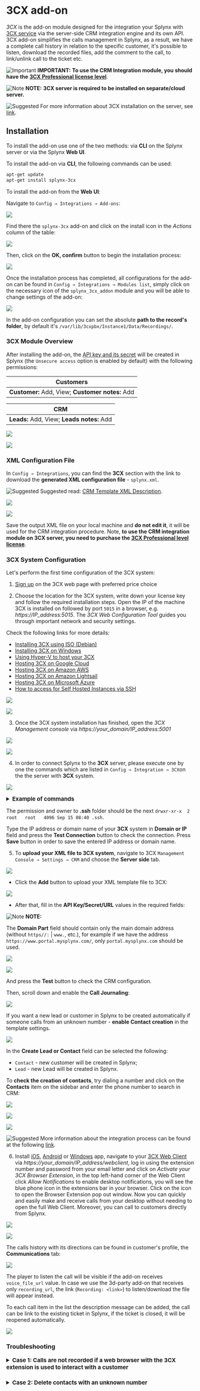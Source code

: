 3CX add-on
========

*3CX* is the add-on module designed for the integration your Splynx with [3CX service](https://www.3cx.com/call-center/crm-integration/) via the server-side CRM integration engine and its own API. 3CX add-on simplifies the calls management in Splynx, as a result, we have a complete call history in relation to the specific customer, it's possible to listen, download the recorded files, add the comment to the call, to link/unlink call to the ticket etc.


<icon class="image-icon">![Important](warning.png)</icon> **IMPORTANT:** **To use the CRM Integration module, you should have the** [**3CX Professional license level**](https://www.3cx.com/phone-system/download-phone-system?resellerId=214267).

<icon class="image-icon">![Note](note.png)</icon> **NOTE:** **3CX server is required to be installed on separate/cloud server.**

<icon class="image-icon">![Suggested](note.png)</icon> For more information about 3CX installation on the server, see [link](https://www.3cx.com/3cxacademy/videos/basic/installing/).


## Installation

To install the add-on use one of the two methods: via **CLI** on the Splynx server or via the Splynx **Web UI**.

To install the add-on via **CLI**, the following commands can be used:

```bash
apt-get update  
apt-get install splynx-3cx
```

To install the add-on from the **Web UI**:

Navigate to `Config → Integrations → Add-ons`:

![](img_000001.png)

Find there the `splynx-3cx` add-on and click on the install icon in the *Actions* column of the table:

![](img_000002.png)

Then, click on the **OK, confirm** button to begin the installation process:

![](img_000003.png)

Once the installation process has completed, all configurations for the add-on can be found in `Config → Integrations → Modules list`, simply click on the necessary icon of the `splynx_3cx_addon` module and you will be able to change settings of the add-on:

![](img_000004.png)

In the add-on configuration you can set the absolute **path to the record's folder**, by default it's `/var/lib/3cxpbx/Instance1/Data/Recordings/`.


### 3CX Module Overview

After installing the add-on, the [API key and its secret](administration/main/api_keys/api_keys.md) will be created in Splynx (the `Unsecure access` option is enabled by default) with the following permissions:

|Customers|
|:-----------:|
|**Customer:** Add, View; **Customer notes:** Add|

|CRM|
|:-----------:|
|**Leads:** Add, View; **Leads notes:** Add|

![](img_000005.png)

![](img_000006.png)


### XML Configuration File

In `Config → Integrations`, you can find the **3CX** section with the link to download the **generated XML configuration file** - `splynx.xml`.

<icon class="image-icon">![Suggested](note.png)</icon> Suggested read: [CRM Template XML Description](https://www.3cx.com/docs/server-side-crm-template-xml-description/#h.ydml7w97b24x).

![](img_000007.png)

![](img_000008.png)

Save the output XML file on your local machine and **do not edit it**, it will be used for the CRM integration procedure. Note, **to use the CRM integration module on 3CX server, you need to purchase the [3CX Professional level license](https://www.3cx.com/phone-system/download-phone-system?resellerId=214267)**.


### 3CX System Configuration

Let's perform the first time configuration of the 3CX system:

1. [Sign up](https://www.3cx.com/ordering/pricing/) on the 3CX web page with preferred price choice

2. Choose the location for the 3CX system, write down your license key and follow the required installation steps. Open the IP of the machine 3CX is installed on followed by port `5015` in a browser, e.g. *https://IP_address:5015*. The *3CX Web Configuration Tool* guides you through important network and security settings.

Check the following links for more details:

- [Installing 3CX using ISO (Debian)](https://www.3cx.com/docs/manual/configuring-your-pbx/)
- [Installing 3CX on Windows](https://www.3cx.com/docs/manual/phone-system-installation-windows/)
- [Using Hyper-V to host your 3CX](https://www.3cx.com/docs/installing-microsoft-hyper-v/)
- [Hosting 3CX on Google Cloud](https://www.3cx.com/docs/hosted-pbx-google-cloud/)
- [Hosting 3CX on Amazon AWS](https://www.3cx.com/docs/cloud-pbx-amazon-aws/)
- [Hosting 3CX on Amazon Lightsail](https://www.3cx.com/docs/hosted-pbx-amazon-lightsail/)
- [Hosting 3CX on Microsoft Azure](https://www.3cx.com/docs/hosting-pbx-phone-system-microsoft-azure/)
- [How to access for Self Hosted Instances via SSH](https://www.3cx.com/docs/self-hosted-instances-ssh/)

![](img_000011.png)

![](img_000012.png)

3. Once the 3CX system installation has finished, open the *3CX Management console* via *https://your_domain/IP_address:5001*

![](img_000013.png)

![](img_000014.png)

4. In order to connect Splynx to the **3CX** server, please execute one by one the commands which are listed in `Config → Integration → 3CX`on the the server with **3CX** system.

![](commands_for_execution.png)

<details style="font-size: 15px; margin-bottom: 5px;">
<summary><b>Example of commands</b></summary>
<div markdown="1">


```
sudo su
adduser splynx
cd ~splynx
mkdir .ssh && cd .ssh
touch authorized_keys
echo "ssh-rsa rsa_key_value= splynx@base" >> "authorized_keys"
```

</div>
</details>

The permission and owner to **.ssh** folder should be the next `drwxr-xr-x  2 root   root   4096 Sep 15 08:40 .ssh`.

Type the IP address or domain name of your **3CX** system in **Domain or IP** field and press the **Test Connection** button to check the connection. Press **Save** button in order to save the entered IP address or domain name.


5. To **upload your XML file to 3CX system**, navigate to 3CX `Management Console → Settings → CRM` and choose the **Server side** tab.

![](img_000015.png)

- Click the **Add** button to upload your XML template file to 3CX:

![](add.png)

- After that, fill in the **API Key/Secret/URL** values in the required fields:

<icon class="image-icon">![Note](note.png)</icon> **NOTE:**

The **Domain Part** field should contain only the main domain address (without ```https//:``` | ```www.```, etc.), for example if we have the address ```https://www.portal.mysplynx.com/```, only ```portal.mysplynx.com```  should be used.

![](fill_out.png)

![](fill_out1.png)

And press the **Test** button to check the CRM configuration.

Then, scroll down and enable the **Call Journaling**:

![](call_journaling.png)

If you want a new lead or customer in Splynx to be created automatically if someone calls from an unknown number - **enable Contact creation** in the template settings.

![](contact_creation.png)

In the **Create Lead or Contact** field can be selected the following:

- `Contact` - new customer will be created in Splynx;
- `Lead` - new Lead will be created in Splynx.





To **check the creation of contacts**, try dialing a number and click on the **Contacts** item on the sidebar and enter the phone number to search in CRM:

![](img_000010.png)

![](test1.png)

![](test2.png)

<icon class="image-icon">![Suggested](note.png)</icon> More information about the integration process can be found at the following [link](https://www.3cx.com/docs/crm-integration/).

6. Install [iOS](https://apps.apple.com/us/app/3cx-communications-system/id992045982), [Android](https://play.google.com/store/apps/details?id=com.tcx.sipphone14) or [Windows](https://www.3cx.com/user-manual/installation-windows/) app, navigate to your [3CX Web Client](https://www.3cx.com/user-manual/web-client/) via *https://your_domain/IP_address/webclient*, log in using the extension number and password from your email letter and click on *Activate your 3CX Browser Extension*, in the top left-hand corner of the Web Client click *Allow Notifications* to enable desktop notifications, you will see the blue phone icon in the extensions bar in your browser. Click on the icon to open the Browser Extension pop out window.
Now you can quickly and easily make and receive calls from your desktop without needing to open the full Web Client. Moreover, you can call to customers directly from Splynx.

![](img_000016.png)

![](img_000017.png)

The calls history with its directions can be found in customer's profile, the **Communications** tab:

![](call_history.png)

The player to listen the call will be visible if the add-on receives `voice_file_url` value. In case we use the 3d-party add-on that receives only `recording_url`, the link (`Recording: <link>`) to listen/download the file will appear instead.

To each call item in the list the description message can be added, the call can be link to the existing ticket in Splynx, if the ticket is closed, it will be reopened automatically.

![](description_link.png)


### Troubleshooting

<details style="font-size: 15px; margin-bottom: 5px;">
<summary><b>Case 1: Calls are not recorded if a web browser with the 3CX extension is used to interact with a customer</b></summary>
<div markdown="1">

Navigate to the 3CX server admin dashboard, click **Settings** and in the **Recording Quota** section **disable** the option `Compress recordings to save space (ADPCM format 256Kb per minute instead of PCM format 1Mb per minute of recording)`:

![img](compression.png)

The option **Compression** - enables to compress recordings in ADPCM format 256Kb to further conserve disk space.


</div>
</details>
<br>

<details style="font-size: 15px; margin-bottom: 5px;">
<summary><b>Case 2: Delete contacts with an unknown number</b></summary>
<div markdown="1">

If new contacts were created with unknown numbers and you want to delete them, navigate to `Advanced → Contacts` and click on the `X` button under the contact that you wish to delete from your 3cx system:

![](delete_contact.png)


</div>
</details>
<br>
